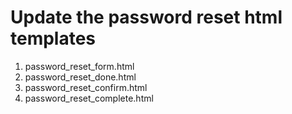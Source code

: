 # Update the password reset html templates

1. password_reset_form.html
2. password_reset_done.html
3. password_reset_confirm.html
4. password_reset_complete.html
